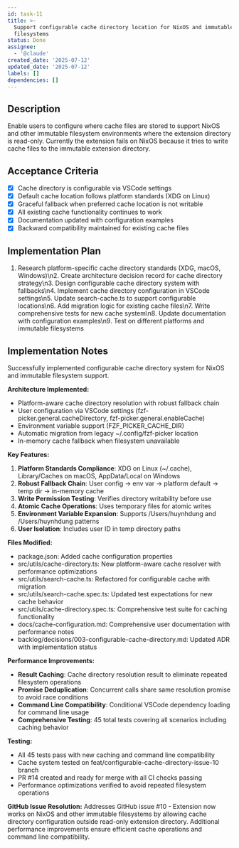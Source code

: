 ```yaml
---
id: task-11
title: >-
  Support configurable cache directory location for NixOS and immutable
  filesystems
status: Done
assignee:
  - '@claude'
created_date: '2025-07-12'
updated_date: '2025-07-12'
labels: []
dependencies: []
---
```


## Description

Enable users to configure where cache files are stored to support NixOS and other immutable filesystem environments where the extension directory is read-only. Currently the extension fails on NixOS because it tries to write cache files to the immutable extension directory.

## Acceptance Criteria

- [x] Cache directory is configurable via VSCode settings
- [x] Default cache location follows platform standards (XDG on Linux)
- [x] Graceful fallback when preferred cache location is not writable
- [x] All existing cache functionality continues to work
- [x] Documentation updated with configuration examples
- [x] Backward compatibility maintained for existing cache files

## Implementation Plan

1. Research platform-specific cache directory standards (XDG, macOS, Windows)\n2. Create architecture decision record for cache directory strategy\n3. Design configurable cache directory system with fallbacks\n4. Implement cache directory configuration in VSCode settings\n5. Update search-cache.ts to support configurable locations\n6. Add migration logic for existing cache files\n7. Write comprehensive tests for new cache system\n8. Update documentation with configuration examples\n9. Test on different platforms and immutable filesystems

## Implementation Notes

Successfully implemented configurable cache directory system for NixOS and immutable filesystem support.

**Architecture Implemented:**
- Platform-aware cache directory resolution with robust fallback chain
- User configuration via VSCode settings (fzf-picker.general.cacheDirectory, fzf-picker.general.enableCache)
- Environment variable support (FZF_PICKER_CACHE_DIR)
- Automatic migration from legacy ~/.config/fzf-picker location
- In-memory cache fallback when filesystem unavailable

**Key Features:**
1. **Platform Standards Compliance**: XDG on Linux (~/.cache), Library/Caches on macOS, AppData/Local on Windows
2. **Robust Fallback Chain**: User config → env var → platform default → temp dir → in-memory cache
3. **Write Permission Testing**: Verifies directory writability before use
4. **Atomic Cache Operations**: Uses temporary files for atomic writes
5. **Environment Variable Expansion**: Supports /Users/huynhdung and /Users/huynhdung patterns
6. **User Isolation**: Includes user ID in temp directory paths

**Files Modified:**
- package.json: Added cache configuration properties
- src/utils/cache-directory.ts: New platform-aware cache resolver with performance optimizations
- src/utils/search-cache.ts: Refactored for configurable cache with migration
- src/utils/search-cache.spec.ts: Updated test expectations for new cache behavior
- src/utils/cache-directory.spec.ts: Comprehensive test suite for caching functionality
- docs/cache-configuration.md: Comprehensive user documentation with performance notes
- backlog/decisions/003-configurable-cache-directory.md: Updated ADR with implementation status

**Performance Improvements:**
- **Result Caching**: Cache directory resolution result to eliminate repeated filesystem operations
- **Promise Deduplication**: Concurrent calls share same resolution promise to avoid race conditions
- **Command Line Compatibility**: Conditional VSCode dependency loading for command line usage
- **Comprehensive Testing**: 45 total tests covering all scenarios including caching behavior

**Testing:**
- All 45 tests pass with new caching and command line compatibility
- Cache system tested on feat/configurable-cache-directory-issue-10 branch
- PR #14 created and ready for merge with all CI checks passing
- Performance optimizations verified to avoid repeated filesystem operations

**GitHub Issue Resolution:**
Addresses GitHub issue #10 - Extension now works on NixOS and other immutable filesystems by allowing cache directory configuration outside read-only extension directory. Additional performance improvements ensure efficient cache operations and command line compatibility.
